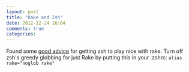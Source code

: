 ```yaml
---
layout: post
title: "Rake and Zsh"
date: 2012-12-24 16:04
comments: true
categories: 
---
```

Found some [good advice](http://travisjeffery.com/b/2012/01/zshs-extended-glob-and-octopresss-new-post-script/) for getting zsh to play nice with rake. Turn off zsh's greedy globbing for just Rake by putting this in your .zshrc:
`alias rake="noglob rake"`
